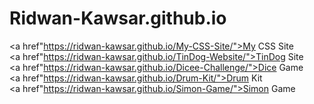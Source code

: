 # Ridwan-Kawsar.github.io

<a href"https://ridwan-kawsar.github.io/My-CSS-Site/">My CSS Site</a>
<br>
<a href"https://ridwan-kawsar.github.io/TinDog-Website/">TinDog Site</a>
<br>
<a href"https://ridwan-kawsar.github.io/Dicee-Challenge/">Dice Game</a>
<br>
<a href"https://ridwan-kawsar.github.io/Drum-Kit/">Drum Kit</a>
<br>
<a href"https://ridwan-kawsar.github.io/Simon-Game/">Simon Game</a>
